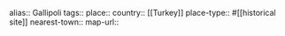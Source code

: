alias:: Gallipoli
tags::
place::
country:: [[Turkey]] 
place-type:: #[[historical site]]
nearest-town::
map-url::
